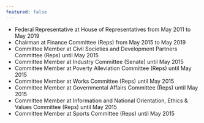 ```yaml
---
featured: false
---
```

* Federal Representative at House of Representatives from May 2011 to May 2019
* Chairman at Finance Committee (Reps) from May 2015 to May 2019
* Committee Member at Civil Societies and Development Partners Committee (Reps) until May 2015
* Committee Member at Industry Committee (Senate) until May 2015
* Committee Member at Poverty Alleviation Committee (Reps) until May 2015
* Committee Member at Works Committee (Reps) until May 2015
* Committee Member at Governmental Affairs Committee (Reps) until May 2015
* Committee Member at Information and National Orientation, Ethics & Values Committee (Reps) until May 2015
* Committee Member at Sports Committee (Reps) until May 2015

